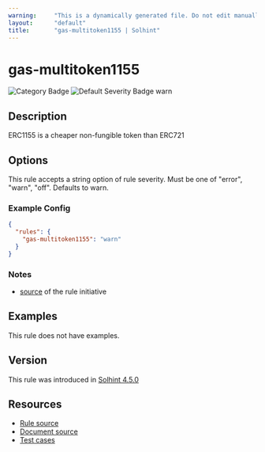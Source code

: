 ```yaml
---
warning:     "This is a dynamically generated file. Do not edit manually."
layout:      "default"
title:       "gas-multitoken1155 | Solhint"
---
```


# gas-multitoken1155
![Category Badge](https://img.shields.io/badge/-Gas%20Consumption%20Rules-informational)
![Default Severity Badge warn](https://img.shields.io/badge/Default%20Severity-warn-yellow)

## Description
ERC1155 is a cheaper non-fungible token than ERC721

## Options
This rule accepts a string option of rule severity. Must be one of "error", "warn", "off". Defaults to warn.

### Example Config
```json
{
  "rules": {
    "gas-multitoken1155": "warn"
  }
}
```

### Notes
- [source](https://www.rareskills.io/post/gas-optimization?postId=c9db474a-ff97-4fa3-a51d-fe13ccb8fe3b#viewer-8v8t9) of the rule initiative

## Examples
This rule does not have examples.

## Version
This rule was introduced in [Solhint 4.5.0](https://github.com/protofire/solhint/blob/v4.5.0)

## Resources
- [Rule source](https://github.com/protofire/solhint/blob/master/lib/rules/gas-consumption/gas-multitoken1155.js)
- [Document source](https://github.com/protofire/solhint/blob/master/docs/rules/gas-consumption/gas-multitoken1155.md)
- [Test cases](https://github.com/protofire/solhint/blob/master/test/rules/gas-consumption/gas-multitoken1155.js)

